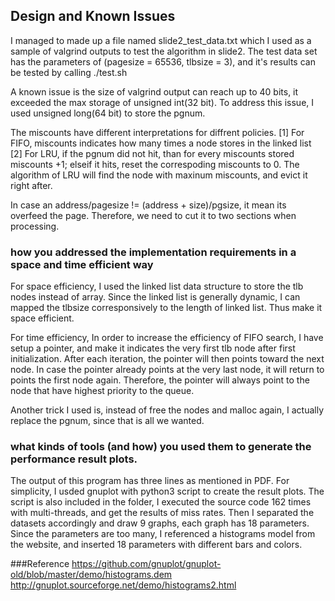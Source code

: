 ## Design and Known Issues
I managed to made up a file named slide2_test_data.txt which I used as a sample of valgrind outputs to test the algorithm in slide2.  The test data set has the parameters of (pagesize = 65536, tlbsize = 3), and it's results can be tested by calling ./test.sh

A known issue is the size of valgrind output can reach up to 40 bits, it exceeded the max storage of unsigned int(32 bit).  To address this issue, I used unsigned long(64 bit) to store the pgnum.

The miscounts have different interpretations for diffrent policies.
      [1] For FIFO, miscounts indicates how many times a node stores in the linked list
      [2] For LRU, if the pgnum did not hit, than for every miscounts stored miscounts +1;
          elseif it hits, reset the correspoding miscounts to 0.
      The algorithm of LRU will find the node with maxinum miscounts, 
      and evict it right after.

In case an address/pagesize != (address + size)/pgsize, it mean its overfeed the page. Therefore, we need to cut it to two sections when processing.

### how you addressed the implementation requirements in a space and time efficient way
For space efficiency, I used the linked list data structure to store the tlb nodes instead of array. Since the linked list is generally dynamic, I can mapped the tlbsize corresponsively to the length of linked list.  Thus make it space efficient.

For time efficiency, In order to increase the efficiency of FIFO search, I have setup a pointer, and make it indicates the very first tlb node after first initialization.  After each iteration, the pointer will then points toward the next node.  In case the pointer already points at the very last node, it will return to points the first node again.  Therefore, the pointer will always point to the node that have highest priority to the queue.

Another trick I used is, instead of free the nodes and malloc again, I actually replace the pgnum, since that is all we wanted.

### what kinds of tools (and how) you used them to generate the performance result plots.
The output of this program has three lines as mentioned in PDF.  For simplicity, I usded gnuplot with python3 script to create the result plots.  The script is also included in the folder, I executed the source code 162 times with multi-threads, and get the results of miss rates.  Then I separated the datasets accordingly and draw 9 graphs, each graph has 18 parameters. Since the parameters are too many, I referenced a histograms model from the website, and inserted 18 parameters with different bars and colors.

###Reference
https://github.com/gnuplot/gnuplot-old/blob/master/demo/histograms.dem  
http://gnuplot.sourceforge.net/demo/histograms2.html